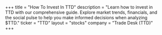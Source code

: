 +++
title = "How To Invest In TTD"
description = "Learn how to invest in TTD with our comprehensive guide. Explore market trends, financials, and the social pulse to help you make informed decisions when analyzing $TTD."
ticker = "TTD"
layout = "stocks"
company = "Trade Desk (TTD)"
+++

